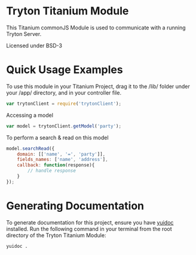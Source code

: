 Tryton Titanium Module
======================

This Titanium commonJS Module is used to communicate with a running Tryton
Server.

Licensed under BSD-3

Quick Usage Examples
====================

To use this module in your Titanium Project, drag it to the /lib/ folder under
your /app/ directory, and in your controller file.

```javascript
var trytonClient = require('trytonClient');
```

Accessing a model

```javascript
var model = trytonClient.getModel('party');
```

To perform a search & read on this model

```javascript
model.searchRead({
    domain: [['name', '=', 'party']],
    fields_names: ['name', 'address'],
    callback: function(response){
        // handle response
    }
});
```

Generating Documentation
========================

To generate documentation for this project, ensure you have
[yuidoc](http://yui.github.io/yuidoc/) installed. Run the following command
in your terminal from the root directory of the Tryton Titanium Module:

    yuidoc .
